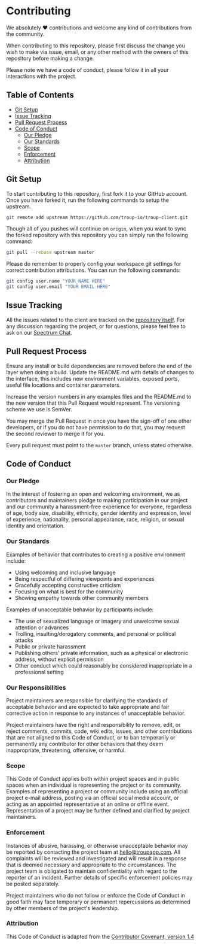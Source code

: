 # Contributing

We absolutely ❤️ contributions and welcome any kind of contributions from the community.

When contributing to this repository, please first discuss the change you wish to make via issue, email, or any other method with the owners of this repository before making a change.

Please note we have a code of conduct, please follow it in all your interactions with the project.

## Table of Contents

-   [Git Setup](#git-setup)
-   [Issue Tracking](#issue-tracking)
-   [Pull Request Process](#pull-request-process)
-   [Code of Conduct](#code-of-conduct)
    -   [Our Pledge](#our-pledge)
    -   [Our Standards](#our-standards)
    -   [Scope](#scope)
    -   [Enforcement](#enforcement)
    -   [Attribution](#attribution)

## Git Setup

To start contributing to this repository, first fork it to your GitHub account. Once you have forked it, run the following commands to setup the upstream.

```bash
git remote add upstream https://github.com/troup-io/troup-client.git
```

Though all of you pushes will continue on `origin`, when you want to sync the forked repository with this repository you can simply run the following command:

```bash
git pull --rebase upstream master
```

Please do remember to properly config your workspace git settings for correct contribution attributions. You can run the following commands:

```bash
git config user.name "YOUR NAME HERE"
git config user.email "YOUR EMAIL HERE"
```

## Issue Tracking

All the issues related to the client are tracked on the [repository itself](https://github.com/troup-io/troup-client/issues). For any discussion regarding the project, or for questions, please feel free to ask on our [Spectrum Chat](http://chat.troup.io).

## Pull Request Process

Ensure any install or build dependencies are removed before the end of the layer when doing a build.
Update the README.md with details of changes to the interface, this includes new environment variables, exposed ports, useful file locations and container parameters.

Increase the version numbers in any examples files and the README.md to the new version that this Pull Request would represent. The versioning scheme we use is SemVer.

You may merge the Pull Request in once you have the sign-off of one other developers, or if you do not have permission to do that, you may request the second reviewer to merge it for you.

Every pull request must point to the `master` branch, unless stated otherwise.

## Code of Conduct

### Our Pledge

In the interest of fostering an open and welcoming environment, we as contributors and maintainers pledge to making participation in our project and our community a harassment-free experience for everyone, regardless of age, body size, disability, ethnicity, gender identity and expression, level of experience, nationality, personal appearance, race, religion, or sexual identity and orientation.

### Our Standards

Examples of behavior that contributes to creating a positive environment include:

-   Using welcoming and inclusive language
-   Being respectful of differing viewpoints and experiences
-   Gracefully accepting constructive criticism
-   Focusing on what is best for the community
-   Showing empathy towards other community members

Examples of unacceptable behavior by participants include:

-   The use of sexualized language or imagery and unwelcome sexual attention or advances
-   Trolling, insulting/derogatory comments, and personal or political attacks
-   Public or private harassment
-   Publishing others' private information, such as a physical or electronic address, without explicit permission
-   Other conduct which could reasonably be considered inappropriate in a professional setting

### Our Responsibilities

Project maintainers are responsible for clarifying the standards of acceptable behavior and are expected to take appropriate and fair corrective action in response to any instances of unacceptable behavior.

Project maintainers have the right and responsibility to remove, edit, or reject comments, commits, code, wiki edits, issues, and other contributions that are not aligned to this Code of Conduct, or to ban temporarily or permanently any contributor for other behaviors that they deem inappropriate, threatening, offensive, or harmful.

### Scope

This Code of Conduct applies both within project spaces and in public spaces when an individual is representing the project or its community. Examples of representing a project or community include using an official project e-mail address, posting via an official social media account, or acting as an appointed representative at an online or offline event. Representation of a project may be further defined and clarified by project maintainers.

### Enforcement

Instances of abusive, harassing, or otherwise unacceptable behavior may be reported by contacting the project team at [hello@troupapp.com](mailto:hello@troupapp.com?subject=Violation%20of%20Troup%20CoC). All complaints will be reviewed and investigated and will result in a response that is deemed necessary and appropriate to the circumstances. The project team is obligated to maintain confidentiality with regard to the reporter of an incident. Further details of specific enforcement policies may be posted separately.

Project maintainers who do not follow or enforce the Code of Conduct in good faith may face temporary or permanent repercussions as determined by other members of the project's leadership.

### Attribution

This Code of Conduct is adapted from the [Contributor Covenant, version 1.4](http://contributor-covenant.org/version/1/4)
